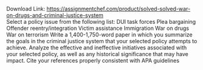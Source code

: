 Download Link: https://assignmentchef.com/product/solved-solved-war-on-drugs-and-criminal-justice-system
<br>
Select a policy issue from the following list: DUI task forces Plea bargaining Offender reentry/integration Victim assistance Immigration War on drugs War on terrorism Write a 1,400-1,750-word paper in which you summarize the goals in the criminal justice system that your selected policy attempts to achieve. Analyze the effective and ineffective initiatives associated with your selected policy, as well as any historical significance that may have impact. Cite your references properly consistent with APA guidelines